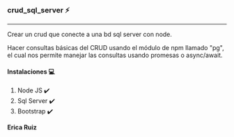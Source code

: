 ### crud_sql_server :zap:
*****

Crear un crud que conecte a una bd sql server con node.

Hacer consultas básicas del CRUD usando el módulo de npm llamado "pg", el cual nos permite manejar las consultas usando promesas o async/await.

#### Instalaciones :computer:

1. Node JS :heavy_check_mark:
2. Sql Server :heavy_check_mark: 
3. Bootstrap :heavy_check_mark:


**Erica Ruiz**




